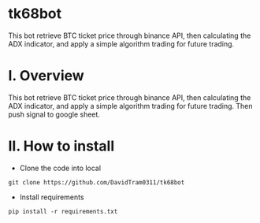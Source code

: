 # tk68bot
This bot retrieve BTC ticket price through binance API, then calculating the ADX indicator, and apply a simple algorithm trading for future trading.

# I. Overview
This bot retrieve BTC ticket price through binance API, then calculating the ADX indicator, and apply a simple algorithm trading for future trading. Then push signal to google sheet.  

# II. How to install

- Clone the code into local
  
```
git clone https://github.com/DavidTram0311/tk68bot
```
- Install requirements

```
pip install -r requirements.txt
```


